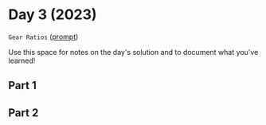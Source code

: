 # Day 3 (2023)

`Gear Ratios` ([prompt](https://adventofcode.com/2023/day/3))

Use this space for notes on the day's solution and to document what you've learned!

## Part 1

## Part 2

